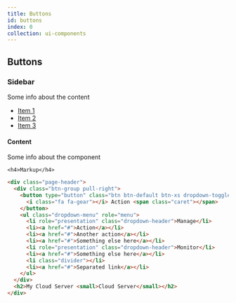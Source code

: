 ```yaml
---
title: Buttons
id: buttons
index: 0
collection: ui-components
---
```

<div class="row">
  <div class="col-md-12">
    <h2>Buttons</h2>
  </div>
</div>

<div class="row">
  <div class="col-md-3">
    <h3>Sidebar</h3>
    <p>Some info about the content</p>
    <ul>
      <li><a href="#">Item 1</a></li>
      <li><a href="#">Item 2</a></li>
      <li><a href="#">Item 3</a></li>
    </ul>
  </div>
  <div class="col-md-9">
    <h4>Content</h4>
      <span>Some info about the component</span>

    <h4>Markup</h4>
```html
<div class="page-header">
  <div class="btn-group pull-right">
    <button type="button" class="btn btn-default btn-xs dropdown-toggle" data-toggle="dropdown">
      <i class="fa fa-gear"></i> Action <span class="caret"></span>
    </button>
    <ul class="dropdown-menu" role="menu">
      <li role="presentation" class="dropdown-header">Manage</li>
      <li><a href="#">Action</a></li>
      <li><a href="#">Another action</a></li>
      <li><a href="#">Something else here</a></li>
      <li role="presentation" class="dropdown-header">Monitor</li>
      <li><a href="#">Something else here</a></li>
      <li class="divider"></li>
      <li><a href="#">Separated link</a></li>
    </ul>
  </div>
  <h2>My Cloud Server <small>Cloud Server</small></h2>
</div>
```
  </div>
</div>